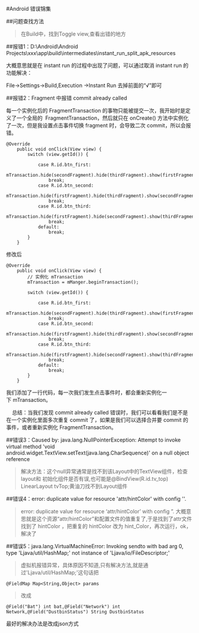 #Android 错误锦集

##问题查找方法
>在Build中，找到Toggle view,查看出错的地方

##报错1：D:\Android\Android Projects\xxx\app\build\intermediates\instant_run_split_apk_resources

大概意思就是在 instant run 的过程中出现了问题，可以通过取消 instant run 的功能解决：

File->Settings->Build,Execution ->Instant Run 去掉前面的“√”即可


##报错2：Fragment 中报错 commit already called

每一个实例化后的 FragmentTransaction 的事物只能被提交一次，我开始时是定义了一个全局的  FragmentTransaction，然后就只在 onCreate() 方法中实例化了一次，但是我设置点击事件切换 fragment 时，会导致二次 commit，所以会报错。
```
@Override
    public void onClick(View view) {
        switch (view.getId()) {
 
            case R.id.btn_first:
                mTransaction.hide(secondFragment).hide(thirdFragment).show(firstFragment).commit();
                break;
            case R.id.btn_second:
                mTransaction.hide(firstFragment).hide(thirdFragment).show(secondFragment).commit();
                break;
            case R.id.btn_third:
                mTransaction.hide(firstFragment).hide(secondFragment).show(thirdFragment).commit();
                break;
            default:
                break;
        }
    }
```

修改后
```
@Override
    public void onClick(View view) {
        // 实例化 mTransaction
        mTransaction = mManger.beginTransaction();
 
        switch (view.getId()) {
 
            case R.id.btn_first:
                mTransaction.hide(secondFragment).hide(thirdFragment).show(firstFragment).commit();
                break;
            case R.id.btn_second:
                mTransaction.hide(firstFragment).hide(thirdFragment).show(secondFragment).commit();
                break;
            case R.id.btn_third:
                mTransaction.hide(firstFragment).hide(secondFragment).show(thirdFragment).commit();
                break;
            default:
                break;
        }
    }
```

我们添加了一行代码，每一次我们发生点击事件时，都会重新实例化一下 mTransaction。

    总结：当我们发现 commit already called 错误时，我们可以看看我们是不是在一个实例化里面多次重复 commit 了，如果是我们可以选择合并要 commit 的事件，或者重新实例化 FragmentTransaction。

##错误3：Caused by: java.lang.NullPointerException: Attempt to invoke virtual method 'void android.widget.TextView.setText(java.lang.CharSequence)' on a null object reference


>解决方法：这个null异常通常是找不到该Layout中的TextView组件，检查layout和 
 初始化组件是否有误,也可能是@BindView(R.id.tv_top) LinearLayout tvTop;黄油刀找不到Layout组件


##错误4：error: duplicate value for resource 'attr/hintColor' with config ''.

>error: duplicate value for resource ‘attr/hintColor’ with config ”. 大概意思就是这个资源“attr/hintColor”和配置文件的值重复了,于是找到了attr文件找到了 hintColor ，把重复的 hintColor 改为 hint_Color，再次运行，ok，解决了


##错误5：java.lang.VirtualMachineError: Invoking sendto with bad arg 0, type 'Ljava/util/HashMap;' not instance of 'Ljava/io/FileDescriptor;'

>虚拟机报错异常，具体原因不知道,只有解决方法,就是通过'Ljava/util/HashMap;'这句话把 

	@FieldMap Map<String,Object> params
>改成

	@Field("Bat") int bat,@Field("Network") int Network,@Field("DustbinStatus") String DustbinStatus
最好的解决办法是改成json方式


